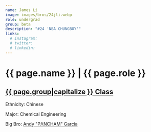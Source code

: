 ```yaml
---
name: James Li
image: images/bros/24jli.webp
role: undergrad
group: beta
description: "#24 'NBA CHUNGBOY'"
links:
  # instagram: 
  # twitter: 
  # linkedin: 
---
```


# {{ page.name }} | {{ page.role }} 
    
## [{{ page.group|capitalize }} Class](/ah/{{page.group}}s)
    
Ethnicity: Chinese

Major: Chemical Engineering

Big Bro: [Andy "PΛNCHAM" Garcia](18agarcia)


